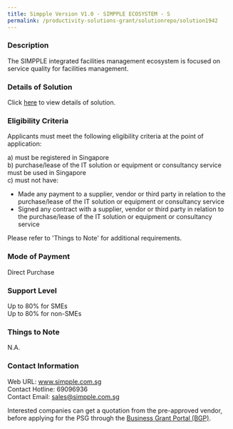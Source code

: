 ```yaml
---
title: Simpple Version V1.0 - SIMPPLE ECOSYSTEM - S
permalink: /productivity-solutions-grant/solutionrepo/solution1942
---
```


### Description

The SIMPPLE integrated facilities management ecosystem is focused on service quality for facilities management.

### Details of Solution

Click <a href='https://www.gobusiness.gov.sg/images/psg/IFSC_20200145_Desensitised_Annex_3_Part_2.pdf' target='_blank'>here</a> to view details of solution.

### Eligibility Criteria

Applicants must meet the following eligibility criteria at the point of application:

a) must be registered in Singapore <br>
b) purchase/lease of the IT solution or equipment or consultancy service must be used in Singapore <br>
c) must not have:
- Made any payment to a supplier, vendor or third party in relation to the purchase/lease of the IT solution or equipment or consultancy service
- Signed any contract with a supplier, vendor or third party in relation to the purchase/lease of the IT solution or equipment or consultancy service

Please refer to 'Things to Note' for additional requirements.

### Mode of Payment
Direct Purchase

### Support Level
Up to 80% for SMEs <br>
Up to 80% for non-SMEs

### Things to Note
N.A.

### Contact Information
Web URL: www.simpple.com.sg <br>Contact Hotline: 69096936 <br>Contact Email: sales@simpple.com.sg <br>

Interested companies can get a quotation from the pre-approved vendor, before applying for the PSG through the <a target='_blank' href='https://www.businessgrants.gov.sg/'>Business Grant Portal (BGP)</a>.
